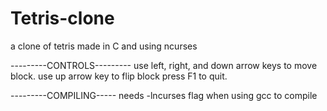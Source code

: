 # Tetris-clone
a clone of tetris made in C and using ncurses 

---------CONTROLS---------
use left, right, and down arrow keys to move block.
use up arrow key to flip block
press F1 to quit.



---------COMPILING-----
needs -lncurses flag when using gcc to compile
